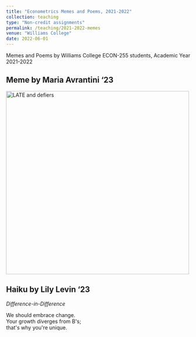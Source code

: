 ```yaml
---
title: "Econometrics Memes and Poems, 2021-2022"
collection: teaching
type: "Non-credit assignments"
permalink: /teaching/2021-2022-memes
venue: "Williams College"
date: 2022-06-01
---
```

Memes and Poems by Williams College ECON-255 students, Academic Year 2021-2022

<!--- # Econometrics Memes and Poems, 2021-2022 --->

## Meme by Maria Avrantini ‘23

<img src="https://owenozier.github.io/images/memes/2021-2022-meme-avrantini.png"  width=500 alt="LATE and defiers">


## Haiku by Lily Levin ‘23
<i>Difference-in-Difference</i>

We should embrace change. <br/>
Your growth diverges from B's; <br/>
that's why you're unique. <br/>

